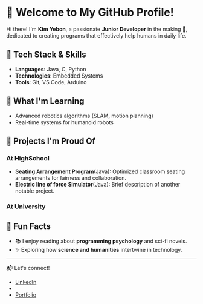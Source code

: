 
<!--
**kyb65/kyb65** is a ✨ _special_ ✨ repository because its `README.md` (this file) appears on your GitHub profile.

Here are some ideas to get you started:

- 🔭 I’m currently working on ...
- 🌱 I’m currently learning ...
- 👯 I’m looking to collaborate on ...
- 🤔 I’m looking for help with ...
- 💬 Ask me about ...
- 📫 How to reach me: ...
- 😄 Pronouns: ...
- ⚡ Fun fact: ...
-->

# 🌟 Welcome to My GitHub Profile!

Hi there! I'm **Kim Yebon**, a passionate **Junior Developer** in the making 🤖, dedicated to creating programs that effectively help humans in daily life.

## 🔧 Tech Stack & Skills
- **Languages**: Java, C, Python
- **Technologies**: Embedded Systems  
- **Tools**: Git, VS Code, Arduino

## 🌱 What I'm Learning
- Advanced robotics algorithms (SLAM, motion planning)  
- Real-time systems for humanoid robots  

## 🚀 Projects I'm Proud Of
### At HighSchool
- **Seating Arrangement Program**(Java): Optimized classroom seating arrangements for fairness and collaboration.  
- **Electric line of force Simulator**(Java): Brief description of another notable project.
### At University

## 🌟 Fun Facts
- 📚 I enjoy reading about **programming psychology** and sci-fi novels.  
- ✨ Exploring how **science and humanities** intertwine in technology.  

---

📬 Let's connect!  
- [LinkedIn](https://www.linkedin.com/in/your-profile)  
- [](https://yourblog.com)  
- [Portfolio](https://yourportfolio.com)
